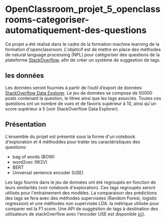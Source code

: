 #  OpenClassroom_projet_5_openclassrooms-categoriser-automatiquement-des-questions

Ce projet a été réalisé dans le cadre de la formation machine learning de la formation d'openclassroom.
L'objetcif est de mettre en place des méthodes de natural language processing (NPL) pour catégoriser des questions de la plateforme [StackOverflow](https://stackoverflow.com/), afin de créer un système de suggestion de tags.
## les données
Les données seront fournies à partir de l’outil d’export de données  [StackOverflow Data Explorer](https://data.stackexchange.com/stackoverflow/query/new). Le jeu de données se compose de 50000 posts contenant la question, le titree ainsi que les tags associés. Toutes ces questions ont un nombre de vues et de favoris supérieur à 10, ainsi qu'un score supérieur à 5 (voir StackOverflow Data Explorer).
## Présentation
L'ensemble du projet est présenté sous la forme d'un notebook d'exploration et 4 méthoddes pour traiter les caractéristiques des questions:
 - bag of words (BOW)
 -  word2vec (W2V)
 - BERT
 -  Universal sentence encoder (USE)

Les tags fournis dans le jeu de données ont été regroupés en fonction de leurs similarités (voir notebook d'exploration). Ces tags regroupés seront utilisés pour l'entrainement des modèles.
La comparaison des prédictions des tags se fera avec des méthodes supervisées (Random Forest, logistic regression) et une méthodes non supervisée LDA. 
la métrique utilisée pour comparer  est la F1 score.
 Une API de suggéstion de tags à destination des utilisateurs de stackOverflow avec l'encoder USE est disponible [ici](https://github.com/thomasnicolazo/webapp_Stackoverflow_Question_Classification)).
 
